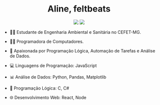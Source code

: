 <h1 align="center">Aline, feltbeats</h1>
<p align="center">
<a href="https://www.linkedin.com/in/alineolivaz/"><img src="https://img.shields.io/badge/LinkedIn-0077B5?style=for-the-badge&logo=linkedin&logoColor=white"/></a>
<a href="mailto:alineoliveiravaz@gmail.com"><img src="https://img.shields.io/badge/Microsoft_Outlook-0078D4?style=for-the-badge&logo=microsoft-outlook&logoColor=white"/></a>
</p>

- 👩‍🎓 Estudante de Engenharia Ambiental e Sanitária no CEFET-MG.
- 👩‍💻 Programadora de Computadores.
- 🧠 Apaixonada por Programação Lógica, Automação de Tarefas e Análise de Dados.

- 💻 Linguagens de Programação: JavaScript
- 📊 Análise de Dados: Python, Pandas, Matplotlib
- 🤖 Programação Lógica: C, C#
- 🌐 Desenvolvimento Web: React, Node
